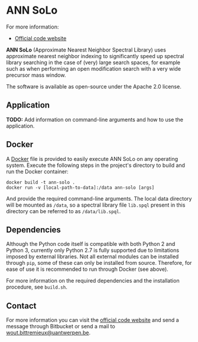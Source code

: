 ANN SoLo
========

For more information:

* [Official code website](https://bitbucket.org/proteinspector/ann-solo/)

**ANN SoLo** (Approximate Nearest Neighbor Spectral Library) uses approximate nearest neighbor indexing to significantly speed up spectral library searching in the case of (very) large search spaces, for example such as when performing an open modification search with a very wide precursor mass window.

The software is available as open-source under the Apache 2.0 license.

Application
-----------

**TODO:** Add information on command-line arguments and how to use the application.

Docker
------

A [Docker](https://www.docker.com/) file is provided to easily execute ANN SoLo on any operating system. Execute the following steps in the project's directory to build and run the Docker container:

    docker build -t ann-solo .
    docker run -v [local-path-to-data]:/data ann-solo [args]

And provide the required command-line arguments. The local data directory will be mounted as `/data`, so a spectral library file `lib.spql` present in this directory can be referred to as `/data/lib.spql`.

Dependencies
------------

Although the Python code itself is compatible with both Python 2 and Python 3, currently only Python 2.7 is fully supported due to limitations imposed by external libraries.
Not all external modules can be installed through `pip`, some of these can only be installed from source. Therefore, for ease of use it is recommended to run through Docker (see above).

For more information on the required dependencies and the installation procedure, see `build.sh`.

Contact
-------

For more information you can visit the [official code website](https://bitbucket.org/proteinspector/ann-solo/) and send a message through Bitbucket or send a mail to <wout.bittremieux@uantwerpen.be>.
